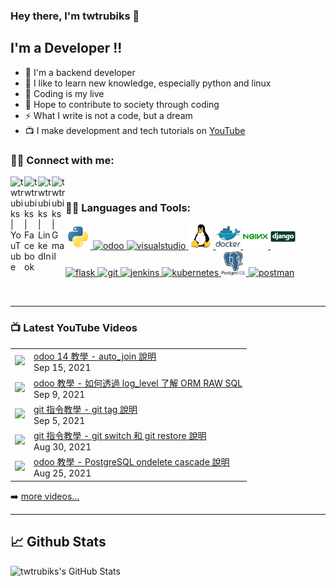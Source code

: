 ### Hey there, I'm twtrubiks 👋

## I'm a Developer !!

- 🔭 I'm a backend developer
- 🌱 I like to learn new knowledge, especially python and linux
- 👯 Coding is my live
- 🥅 Hope to contribute to society through coding
- ⚡  What I write is not a code, but a dream
- 📺 I make development and tech tutorials on [YouTube](https://www.youtube.com/user/blue524326)

### 🙋‍♂️ Connect with me:

[<img align="left" alt="twtrubiks | YouTube" width="22px" src="https://cdn.jsdelivr.net/npm/simple-icons@v3/icons/youtube.svg" />][youtube]
[<img align="left" alt="twtrubiks | Facebook" width="22px" src="https://cdn.jsdelivr.net/npm/simple-icons@v3/icons/facebook.svg" />][facebook]
[<img align="left" alt="twtrubiks | LinkedIn" width="22px" src="https://cdn.jsdelivr.net/npm/simple-icons@v3/icons/linkedin.svg" />][linkedin]
[<img align="left" alt="twtrubiks | Gmail" width="22px" src="https://cdn.jsdelivr.net/npm/simple-icons@v3/icons/gmail.svg" />][gmail]

<br />

### 👨‍💻 Languages and Tools:

<p align="left"> <a href="https://www.python.org" target="_blank"> <img src="https://raw.githubusercontent.com/devicons/devicon/master/icons/python/python-original.svg" alt="python" width="40" height="40"/> <a href="https://www.odoo.com/" target="_blank"> <img src="https://upload.wikimedia.org/wikipedia/commons/thumb/5/50/Odoo_logo.svg/320px-Odoo_logo.svg.png" alt="odoo" width="65" height="40"/> </a> <a href="https://code.visualstudio.com/" target="_blank"> <img src="https://upload.wikimedia.org/wikipedia/commons/thumb/9/9a/Visual_Studio_Code_1.35_icon.svg/240px-Visual_Studio_Code_1.35_icon.svg.png" alt="visualstudio" width="40" height="40"/> </a> <a href="https://www.linux.org/" target="_blank"> <img src="https://raw.githubusercontent.com/devicons/devicon/master/icons/linux/linux-original.svg" alt="linux" width="40" height="40"/> <a href="https://www.docker.com/" target="_blank"> <img src="https://raw.githubusercontent.com/devicons/devicon/master/icons/docker/docker-original-wordmark.svg" alt="docker" width="40" height="40"/> </a> </a> <a href="https://www.nginx.com" target="_blank"> <img src="https://raw.githubusercontent.com/devicons/devicon/master/icons/nginx/nginx-original.svg" alt="nginx" width="40" height="40"/> </a> </a> <a href="https://www.djangoproject.com/" target="_blank"> <img src="https://raw.githubusercontent.com/devicons/devicon/master/icons/django/django-original.svg" alt="django" width="40" height="40"/> </a> <a href="https://flask.palletsprojects.com/" target="_blank"> <img src="https://www.vectorlogo.zone/logos/pocoo_flask/pocoo_flask-icon.svg" alt="flask" width="40" height="40"/> </a> <a href="https://git-scm.com/" target="_blank"> <img src="https://www.vectorlogo.zone/logos/git-scm/git-scm-icon.svg" alt="git" width="40" height="40"/> </a> <a href="https://www.jenkins.io" target="_blank"> <img src="https://www.vectorlogo.zone/logos/jenkins/jenkins-icon.svg" alt="jenkins" width="40" height="40"/> </a> <a href="https://kubernetes.io" target="_blank"> <img src="https://www.vectorlogo.zone/logos/kubernetes/kubernetes-icon.svg" alt="kubernetes" width="40" height="40"/> </a> <a href="https://www.postgresql.org" target="_blank"> <img src="https://raw.githubusercontent.com/devicons/devicon/master/icons/postgresql/postgresql-original-wordmark.svg" alt="postgresql" width="40" height="40"/> </a> <a href="https://postman.com" target="_blank"> <img src="https://www.vectorlogo.zone/logos/getpostman/getpostman-icon.svg" alt="postman" width="40" height="40"/> </a> </p>

<br />

---

### 📺 Latest YouTube Videos

<table>
    <tbody>
<!-- YOUTUBE:START --><tr><td><a href="https://www.youtube.com/watch?v=OOlPZETkYKw"><img width="140px" src="https://i.ytimg.com/vi/OOlPZETkYKw/mqdefault.jpg"></a></td>
<td><a href="https://www.youtube.com/watch?v=OOlPZETkYKw">odoo 14 教學 - auto_join 說明</a><br/>Sep 15, 2021</td></tr>
<tr><td><a href="https://www.youtube.com/watch?v=sZWFGf23gWc"><img width="140px" src="https://i.ytimg.com/vi/sZWFGf23gWc/mqdefault.jpg"></a></td>
<td><a href="https://www.youtube.com/watch?v=sZWFGf23gWc">odoo 教學 - 如何透過 log_level 了解 ORM RAW SQL</a><br/>Sep 9, 2021</td></tr>
<tr><td><a href="https://www.youtube.com/watch?v=azciLlpr3Gs"><img width="140px" src="https://i.ytimg.com/vi/azciLlpr3Gs/mqdefault.jpg"></a></td>
<td><a href="https://www.youtube.com/watch?v=azciLlpr3Gs">git 指令教學 - git tag 說明</a><br/>Sep 5, 2021</td></tr>
<tr><td><a href="https://www.youtube.com/watch?v=JL_bSOGDR-k"><img width="140px" src="https://i.ytimg.com/vi/JL_bSOGDR-k/mqdefault.jpg"></a></td>
<td><a href="https://www.youtube.com/watch?v=JL_bSOGDR-k">git 指令教學 - git switch 和 git restore 說明</a><br/>Aug 30, 2021</td></tr>
<tr><td><a href="https://www.youtube.com/watch?v=OTh5R2LrwJE"><img width="140px" src="https://i.ytimg.com/vi/OTh5R2LrwJE/mqdefault.jpg"></a></td>
<td><a href="https://www.youtube.com/watch?v=OTh5R2LrwJE">odoo 教學 - PostgreSQL ondelete cascade 說明</a><br/>Aug 25, 2021</td></tr>
<!-- YOUTUBE:END -->
    </tbody>
</table>

➡️ [more videos...](https://www.youtube.com/user/blue524326)

---

## 📈 Github Stats

<p align="left">
  <img align="left" alt="twtrubiks's GitHub Stats" src="https://github-readme-stats.vercel.app/api?username=twtrubiks&show_icons=true&hide_border=true" />
</p>

[youtube]: https://www.youtube.com/user/blue524326
[linkedin]: https://www.linkedin.com/in/twtrubiks-a09330145/
[facebook]: https://www.facebook.com/TWTRubiks
[gmail]: mailto:twtrubiks@gmail.com
